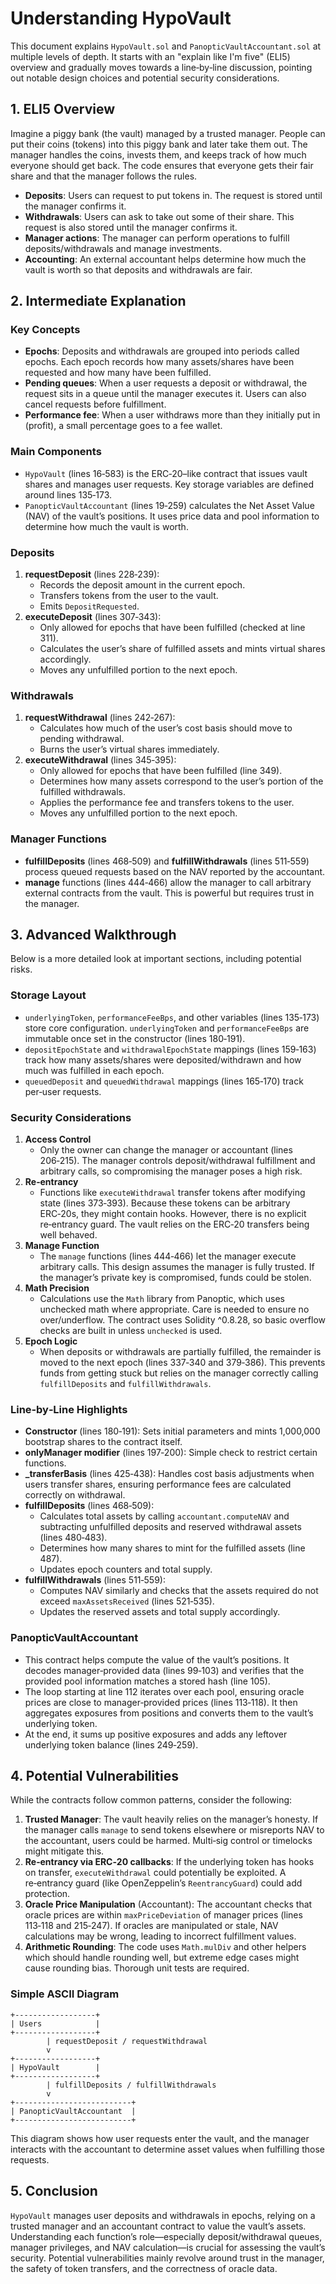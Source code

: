 # Understanding HypoVault

This document explains `HypoVault.sol` and `PanopticVaultAccountant.sol` at multiple levels of depth. It starts with an "explain like I'm five" (ELI5) overview and gradually moves towards a line‑by‑line discussion, pointing out notable design choices and potential security considerations.

## 1. ELI5 Overview

Imagine a piggy bank (the vault) managed by a trusted manager. People can put their coins (tokens) into this piggy bank and later take them out. The manager handles the coins, invests them, and keeps track of how much everyone should get back. The code ensures that everyone gets their fair share and that the manager follows the rules.

- **Deposits**: Users can request to put tokens in. The request is stored until the manager confirms it.
- **Withdrawals**: Users can ask to take out some of their share. This request is also stored until the manager confirms it.
- **Manager actions**: The manager can perform operations to fulfill deposits/withdrawals and manage investments.
- **Accounting**: An external accountant helps determine how much the vault is worth so that deposits and withdrawals are fair.

## 2. Intermediate Explanation

### Key Concepts

- **Epochs**: Deposits and withdrawals are grouped into periods called epochs. Each epoch records how many assets/shares have been requested and how many have been fulfilled.
- **Pending queues**: When a user requests a deposit or withdrawal, the request sits in a queue until the manager executes it. Users can also cancel requests before fulfillment.
- **Performance fee**: When a user withdraws more than they initially put in (profit), a small percentage goes to a fee wallet.

### Main Components

- `HypoVault` (lines 16‑583) is the ERC‑20–like contract that issues vault shares and manages user requests. Key storage variables are defined around lines 135‑173.
- `PanopticVaultAccountant` (lines 19‑259) calculates the Net Asset Value (NAV) of the vault’s positions. It uses price data and pool information to determine how much the vault is worth.

### Deposits

1. **requestDeposit** (lines 228‑239):
   - Records the deposit amount in the current epoch.
   - Transfers tokens from the user to the vault.
   - Emits `DepositRequested`.
2. **executeDeposit** (lines 307‑343):
   - Only allowed for epochs that have been fulfilled (checked at line 311).
   - Calculates the user’s share of fulfilled assets and mints virtual shares accordingly.
   - Moves any unfulfilled portion to the next epoch.

### Withdrawals

1. **requestWithdrawal** (lines 242‑267):
   - Calculates how much of the user’s cost basis should move to pending withdrawal.
   - Burns the user’s virtual shares immediately.
2. **executeWithdrawal** (lines 345‑395):
   - Only allowed for epochs that have been fulfilled (line 349).
   - Determines how many assets correspond to the user’s portion of the fulfilled withdrawals.
   - Applies the performance fee and transfers tokens to the user.
   - Moves any unfulfilled portion to the next epoch.

### Manager Functions

- **fulfillDeposits** (lines 468‑509) and **fulfillWithdrawals** (lines 511‑559) process queued requests based on the NAV reported by the accountant.
- **manage** functions (lines 444‑466) allow the manager to call arbitrary external contracts from the vault. This is powerful but requires trust in the manager.

## 3. Advanced Walkthrough

Below is a more detailed look at important sections, including potential risks.

### Storage Layout

- `underlyingToken`, `performanceFeeBps`, and other variables (lines 135‑173) store core configuration. `underlyingToken` and `performanceFeeBps` are immutable once set in the constructor (lines 180‑191).
- `depositEpochState` and `withdrawalEpochState` mappings (lines 159‑163) track how many assets/shares were deposited/withdrawn and how much was fulfilled in each epoch.
- `queuedDeposit` and `queuedWithdrawal` mappings (lines 165‑170) track per‑user requests.

### Security Considerations

1. **Access Control**
   - Only the owner can change the manager or accountant (lines 206‑215). The manager controls deposit/withdrawal fulfillment and arbitrary calls, so compromising the manager poses a high risk.
2. **Re‑entrancy**
   - Functions like `executeWithdrawal` transfer tokens after modifying state (lines 373‑393). Because these tokens can be arbitrary ERC‑20s, they might contain hooks. However, there is no explicit re‑entrancy guard. The vault relies on the ERC‑20 transfers being well behaved.
3. **Manage Function**
   - The `manage` functions (lines 444‑466) let the manager execute arbitrary calls. This design assumes the manager is fully trusted. If the manager’s private key is compromised, funds could be stolen.
4. **Math Precision**
   - Calculations use the `Math` library from Panoptic, which uses unchecked math where appropriate. Care is needed to ensure no over/underflow. The contract uses Solidity ^0.8.28, so basic overflow checks are built in unless `unchecked` is used.
5. **Epoch Logic**
   - When deposits or withdrawals are partially fulfilled, the remainder is moved to the next epoch (lines 337‑340 and 379‑386). This prevents funds from getting stuck but relies on the manager correctly calling `fulfillDeposits` and `fulfillWithdrawals`.

### Line‑by‑Line Highlights

- **Constructor** (lines 180‑191): Sets initial parameters and mints 1,000,000 bootstrap shares to the contract itself.
- **onlyManager modifier** (lines 197‑200): Simple check to restrict certain functions.
- **_transferBasis** (lines 425‑438): Handles cost basis adjustments when users transfer shares, ensuring performance fees are calculated correctly on withdrawal.
- **fulfillDeposits** (lines 468‑509):
  - Calculates total assets by calling `accountant.computeNAV` and subtracting unfulfilled deposits and reserved withdrawal assets (lines 480‑483).
  - Determines how many shares to mint for the fulfilled assets (line 487).
  - Updates epoch counters and total supply.
- **fulfillWithdrawals** (lines 511‑559):
  - Computes NAV similarly and checks that the assets required do not exceed `maxAssetsReceived` (lines 521‑535).
  - Updates the reserved assets and total supply accordingly.

### PanopticVaultAccountant

- This contract helps compute the value of the vault’s positions. It decodes manager‑provided data (lines 99‑103) and verifies that the provided pool information matches a stored hash (line 105).
- The loop starting at line 112 iterates over each pool, ensuring oracle prices are close to manager‑provided prices (lines 113‑118). It then aggregates exposures from positions and converts them to the vault’s underlying token.
- At the end, it sums up positive exposures and adds any leftover underlying token balance (lines 249‑259).

## 4. Potential Vulnerabilities

While the contracts follow common patterns, consider the following:

1. **Trusted Manager**: The vault heavily relies on the manager’s honesty. If the manager calls `manage` to send tokens elsewhere or misreports NAV to the accountant, users could be harmed. Multi‑sig control or timelocks might mitigate this.
2. **Re‑entrancy via ERC‑20 callbacks**: If the underlying token has hooks on transfer, `executeWithdrawal` could potentially be exploited. A re‑entrancy guard (like OpenZeppelin’s `ReentrancyGuard`) could add protection.
3. **Oracle Price Manipulation** (Accountant): The accountant checks that oracle prices are within `maxPriceDeviation` of manager prices (lines 113‑118 and 215‑247). If oracles are manipulated or stale, NAV calculations may be wrong, leading to incorrect fulfillment values.
4. **Arithmetic Rounding**: The code uses `Math.mulDiv` and other helpers which should handle rounding well, but extreme edge cases might cause rounding bias. Thorough unit tests are required.

### Simple ASCII Diagram

```
+------------------+
| Users            |
+------------------+
        | requestDeposit / requestWithdrawal
        v
+------------------+
| HypoVault        |
+------------------+
        | fulfillDeposits / fulfillWithdrawals
        v
+--------------------------+
| PanopticVaultAccountant  |
+--------------------------+
```
This diagram shows how user requests enter the vault, and the manager interacts with the accountant to determine asset values when fulfilling those requests.

## 5. Conclusion

`HypoVault` manages user deposits and withdrawals in epochs, relying on a trusted manager and an accountant contract to value the vault’s assets. Understanding each function’s role—especially deposit/withdrawal queues, manager privileges, and NAV calculation—is crucial for assessing the vault’s security. Potential vulnerabilities mainly revolve around trust in the manager, the safety of token transfers, and the correctness of oracle data.

